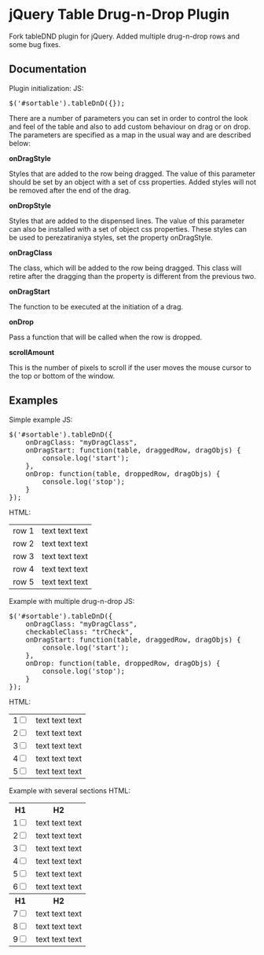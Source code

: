 # jQuery Table Drug-n-Drop Plugin
Fork tableDND plugin for jQuery. Added multiple drug-n-drop rows and some bug fixes.

## Documentation

Plugin initialization:
JS:
<pre>$('#sortable').tableDnD({});</pre>

There are a number of parameters you can set in order to control the look and feel of the table and also to add custom behaviour on drag or on drop. The parameters are specified as a map in the usual way and are described below:

**onDragStyle**

Styles that are added to the row being dragged. The value of this parameter should be set by an object with a set of css properties. Added styles will not be removed after the end of the drag.

**onDropStyle**

Styles that are added to the dispensed lines. The value of this parameter can also be installed with a set of object css properties. These styles can be used to perezatiraniya styles, set the property onDragStyle.

**onDragClass**

The class, which will be added to the row being dragged. This class will retire after the dragging than the property is different from the previous two.

**onDragStart**

The function to be executed at the initiation of a drag.

**onDrop**

Pass a function that will be called when the row is dropped.

**scrollAmount**

This is the number of pixels to scroll if the user moves the mouse cursor to the top or bottom of the window.

## Examples

Simple example
JS:
<pre>
$('#sortable').tableDnD({
    onDragClass: "myDragClass",
    onDragStart: function(table, draggedRow, dragObjs) {
        console.log('start');
    },
    onDrop: function(table, droppedRow, dragObjs) {
        console.log('stop');
    }
});
</pre>
HTML:
<table id="sortable">
    <tr><td>row 1</td><td>text text text</td></tr>
    <tr><td>row 2</td><td>text text text</td></tr>
    <tr><td>row 3</td><td>text text text</td></tr>
    <tr><td>row 4</td><td>text text text</td></tr>
    <tr><td>row 5</td><td>text text text</td></tr>
</table>

Example with multiple drug-n-drop
JS:
<pre>
$('#sortable').tableDnD({
    onDragClass: "myDragClass",
    checkableClass: "trCheck",
    onDragStart: function(table, draggedRow, dragObjs) {
        console.log('start');
    },
    onDrop: function(table, droppedRow, dragObjs) {
        console.log('stop');
    }
});
</pre>
HTML:
<table id="sortable">
    <tr><td>1<input type="checkbox" name="chTrack_1" class="trCheck" /></td><td>text text text</td></tr>
    <tr><td>2<input type="checkbox" name="chTrack_2" class="trCheck" /></td><td>text text text</td></tr>
    <tr><td>3<input type="checkbox" name="chTrack_3" class="trCheck" /></td><td>text text text</td></tr>
    <tr><td>4<input type="checkbox" name="chTrack_4" class="trCheck" /></td><td>text text text</td></tr>
    <tr><td>5<input type="checkbox" name="chTrack_5" class="trCheck" /></td><td>text text text</td></tr>
</table>

Example with several sections
HTML:
<table id="sortable">
<tbody>
    <tr class="nodrop nodrag"><th>H1</th><th>H2</th></tr>
    <tr><td>1<input type="checkbox" name="chTrack_1" class="trCheck" /></td><td>text text text</td></tr>
    <tr><td>2<input type="checkbox" name="chTrack_2" class="trCheck" /></td><td>text text text</td></tr>
    <tr><td>3<input type="checkbox" name="chTrack_3" class="trCheck" /></td><td>text text text</td></tr>
    <tr><td>4<input type="checkbox" name="chTrack_4" class="trCheck" /></td><td>text text text</td></tr>
    <tr><td>5<input type="checkbox" name="chTrack_5" class="trCheck" /></td><td>text text text</td></tr>
    <tr><td>6<input type="checkbox" name="chTrack_6" class="trCheck" /></td><td>text text text</td></tr>
</tbody>
<tbody>
    <tr class="nodrop nodrag"><th>H1</th><th>H2</th></tr>
    <tr><td>7<input type="checkbox" name="chTrack_7" class="trCheck" /></td><td>text text text</td></tr>
    <tr><td>8<input type="checkbox" name="chTrack_8" class="trCheck" /></td><td>text text text</td></tr>
    <tr><td>9<input type="checkbox" name="chTrack_9" class="trCheck" /></td><td>text text text</td></tr>
</tbody>
</table>
